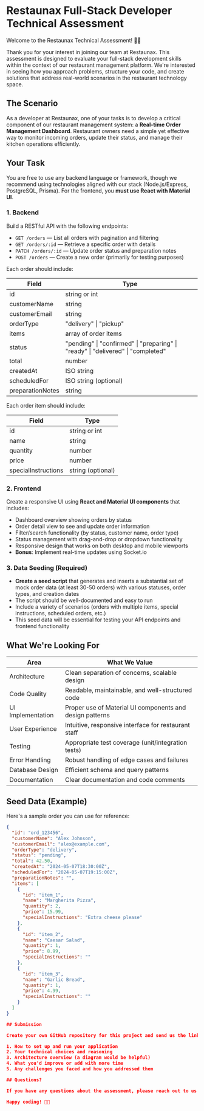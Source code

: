 # Restaunax Full-Stack Developer Technical Assessment

Welcome to the Restaunax Technical Assessment! 🍕🚀

Thank you for your interest in joining our team at Restaunax. This assessment is designed to evaluate your full-stack development skills within the context of our restaurant management platform. We're interested in seeing how you approach problems, structure your code, and create solutions that address real-world scenarios in the restaurant technology space.

## The Scenario

As a developer at Restaunax, one of your tasks is to develop a critical component of our restaurant management system: a **Real-time Order Management Dashboard**. Restaurant owners need a simple yet effective way to monitor incoming orders, update their status, and manage their kitchen operations efficiently.

## Your Task

You are free to use any backend language or framework, though we recommend using technologies aligned with our stack (Node.js/Express, PostgreSQL, Prisma). For the frontend, you **must use React with Material UI**.

### 1. Backend

Build a RESTful API with the following endpoints:

- `GET /orders` — List all orders with pagination and filtering
- `GET /orders/:id` — Retrieve a specific order with details
- `PATCH /orders/:id` — Update order status and preparation notes
- `POST /orders` — Create a new order (primarily for testing purposes)

Each order should include:

| Field            | Type                                                                             |
| ---------------- | -------------------------------------------------------------------------------- |
| id               | string or int                                                                    |
| customerName     | string                                                                           |
| customerEmail    | string                                                                           |
| orderType        | "delivery" \| "pickup"                                                           |
| items            | array of order items                                                             |
| status           | "pending" \| "confirmed" \| "preparing" \| "ready" \| "delivered" \| "completed" |
| total            | number                                                                           |
| createdAt        | ISO string                                                                       |
| scheduledFor     | ISO string (optional)                                                            |
| preparationNotes | string                                                                           |

Each order item should include:

| Field               | Type              |
| ------------------- | ----------------- |
| id                  | string or int     |
| name                | string            |
| quantity            | number            |
| price               | number            |
| specialInstructions | string (optional) |

### 2. Frontend

Create a responsive UI using **React and Material UI components** that includes:

- Dashboard overview showing orders by status
- Order detail view to see and update order information
- Filter/search functionality (by status, customer name, order type)
- Status management with drag-and-drop or dropdown functionality
- Responsive design that works on both desktop and mobile viewports
- **Bonus**: Implement real-time updates using Socket.io

### 3. Data Seeding (Required)

- **Create a seed script** that generates and inserts a substantial set of mock order data (at least 30-50 orders) with various statuses, order types, and creation dates
- The script should be well-documented and easy to run
- Include a variety of scenarios (orders with multiple items, special instructions, scheduled orders, etc.)
- This seed data will be essential for testing your API endpoints and frontend functionality

## What We're Looking For

| Area              | What We Value                                            |
| ----------------- | -------------------------------------------------------- |
| Architecture      | Clean separation of concerns, scalable design            |
| Code Quality      | Readable, maintainable, and well-structured code         |
| UI Implementation | Proper use of Material UI components and design patterns |
| User Experience   | Intuitive, responsive interface for restaurant staff     |
| Testing           | Appropriate test coverage (unit/integration tests)       |
| Error Handling    | Robust handling of edge cases and failures               |
| Database Design   | Efficient schema and query patterns                      |
| Documentation     | Clear documentation and code comments                    |

## Seed Data (Example)

Here's a sample order you can use for reference:

```json
{
  "id": "ord_123456",
  "customerName": "Alex Johnson",
  "customerEmail": "alex@example.com",
  "orderType": "delivery",
  "status": "pending",
  "total": 42.50,
  "createdAt": "2024-05-07T18:30:00Z",
  "scheduledFor": "2024-05-07T19:15:00Z",
  "preparationNotes": "",
  "items": [
    {
      "id": "item_1",
      "name": "Margherita Pizza",
      "quantity": 2,
      "price": 15.99,
      "specialInstructions": "Extra cheese please"
    },
    {
      "id": "item_2",
      "name": "Caesar Salad",
      "quantity": 1,
      "price": 8.99,
      "specialInstructions": ""
    },
    {
      "id": "item_3",
      "name": "Garlic Bread",
      "quantity": 1,
      "price": 4.99,
      "specialInstructions": ""
    }
  ]
}

## Submission

Create your own GitHub repository for this project and send us the link (public or private with access). Include a detailed README that covers:

1. How to set up and run your application
2. Your technical choices and reasoning
3. Architecture overview (a diagram would be helpful)
4. What you'd improve or add with more time
5. Any challenges you faced and how you addressed them

## Questions?

If you have any questions about the assessment, please reach out to us directly. We're looking forward to seeing your solution!

Happy coding! 🧑‍💻




```
